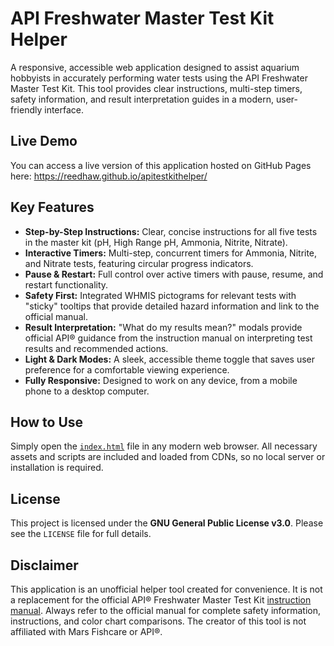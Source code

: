 # API Freshwater Master Test Kit Helper

A responsive, accessible web application designed to assist aquarium hobbyists in accurately performing water tests using the API Freshwater Master Test Kit. This tool provides clear instructions, multi-step timers, safety information, and result interpretation guides in a modern, user-friendly interface.

## Live Demo

You can access a live version of this application hosted on GitHub Pages here: https://reedhaw.github.io/apitestkithelper/

## Key Features

* **Step-by-Step Instructions:** Clear, concise instructions for all five tests in the master kit (pH, High Range pH, Ammonia, Nitrite, Nitrate).
* **Interactive Timers:** Multi-step, concurrent timers for Ammonia, Nitrite, and Nitrate tests, featuring circular progress indicators.
* **Pause & Restart:** Full control over active timers with pause, resume, and restart functionality.
* **Safety First:** Integrated WHMIS pictograms for relevant tests with "sticky" tooltips that provide detailed hazard information and link to the official manual.
* **Result Interpretation:** "What do my results mean?" modals provide official API® guidance from the instruction manual on interpreting test results and recommended actions.
* **Light & Dark Modes:** A sleek, accessible theme toggle that saves user preference for a comfortable viewing experience.
* **Fully Responsive:** Designed to work on any device, from a mobile phone to a desktop computer.

## How to Use

Simply open the [`index.html`](https://reedhaw.github.io/apitestkithelper/) file in any modern web browser. All necessary assets and scripts are included and loaded from CDNs, so no local server or installation is required.

## License

This project is licensed under the **GNU General Public License v3.0**. Please see the `LICENSE` file for full details.

## Disclaimer

This application is an unofficial helper tool created for convenience. It is not a replacement for the official API® Freshwater Master Test Kit [instruction manual](https://apifishcare.com/pdfs/products-us/freshwater-master-test-kit/api-freshwater-master-test-kit-instruction-manual.pdf). Always refer to the official manual for complete safety information, instructions, and color chart comparisons. The creator of this tool is not affiliated with Mars Fishcare or API®.
